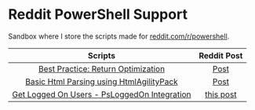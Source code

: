 # Reddit PowerShell Support

Sandbox where I store the scripts made for [reddit.com/r/powershell](https://www.reddit.com/r/powershell).


|                                        **Scripts**                                        |                                               **Reddit Post**                                               |
|:-----------------------------------------------------------------------------------------:|:-----------------------------------------------------------------------------------------------------------:|
| [Best Practice: Return Optimization](https://github.com/arsscriptum/PowerShell.Reddit.Support/tree/master/ReturnOptimization) | [Post](https://www.reddit.com/r/PowerShell/comments/16r34z3/a_function_creates_a_byte_array_properly_the/) |
| [Basic Html Parsing using HtmlAgilityPack](https://github.com/arsscriptum/PowerShell.Reddit.Support/tree/master/HtmlAgilityParse) | [Post](https://www.reddit.com/r/PowerShell/comments/16rjdd3/basic_internet_scraping_with_powershell/) |
| [Get Logged On Users - PsLoggedOn Integration](https://github.com/arsscriptum/PowerShell.Reddit.Support/tree/master/LoggedOnUsers) | [this post](https://www.reddit.com/r/PowerShell/comments/16rx0vw/export_list_of_logged_on_users/) |


